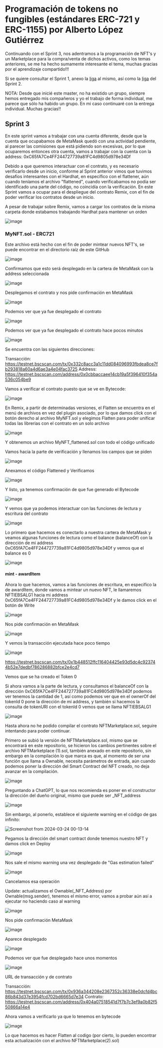 # Programación de tokens no fungibles (estándares ERC-721 y ERC-1155) por Alberto López Gutiérrez

Continuando con el Sprint 3, nos adentramos a la programación de NFT's y un Marketplace para la compra/venta de dichos activos, como los temas anteriores, se me ha hecho sumamente interesante el tema, muchas gracias por el aprendizaje compartido!!!

Si se quiere consultar el Sprint 1, anexo la [liga](https://github.com/alopez2003/solidity1) al mismo, así como la [liga](https://github.com/alopez2003/exchytoken/tree/main) del Sprint 2.

NOTA: Desde que inicié este master, no ha existido un grupo, siempre hemos entregado mis compañeros y yo el trabajo de forma individual, me parece que sólo ha habido un grupo. En mi caso continuaré con la entrega individual. Muchas gracias!!

## Sprint 3

En este sprint vamos a trabajar con una cuenta diferente, desde que la cuenta que ocupabamos de MetaMask quedó con una actividad pendiente, al parecer las comisiones que está pidiendo son excesivas, por lo que ocuparemos entonces otra cuenta, vamos a trabajar con la cuenta con la address: 0xC65fA7Ce4FF244727739a81FC4d9805d978e34Df

Debido a que queremos interactuar con el contrato, y es necesario verificarlo desde un inicio, conforme al Sprint anterior vimos que tuvimos desafios interesantes con el Hardhat, en específico con el flattener, aún cuando teníamos el archivo "flattened", cuando verificabamos no podía ser identificado una parte del código, no coincidía con la verificación. En este Sprint vamos a ocupar para el despliegue del contrato Remix, con el fin de poder verificar los contratos desde un inicio.

A pesar de trabajar sobre Remix, vamos a cargar los contratos de la misma carpeta donde estabamos trabajando Hardhat para mantener un orden 

![image](https://github.com/alopez2003/NFTMarket/assets/67942268/7582159e-c15b-43f8-be03-b4633161faa3)


### MyNFT.sol - ERC721

Este archivo está hecho con el fin de poder mintear nuevos NFT's, se puede encontrar en el directorio raíz de este GitHub

![image](https://github.com/alopez2003/NFTMarket/assets/67942268/b53aa4cc-3b3a-4117-8141-781a76984042)

Confirmamos que esto será desplegado en la cartera de MetaMask con la address seleccionada

![image](https://github.com/alopez2003/NFTMarket/assets/67942268/72d98597-ce44-408f-b502-6beabe805461)

Desplegamos el contrato y nos pide confirmación en MetaMask

![image](https://github.com/alopez2003/NFTMarket/assets/67942268/189fe0db-25e0-44d4-bf6a-d61ef13e6dea)

Podemos ver que ya fue desplegado el contrato

![image](https://github.com/alopez2003/NFTMarket/assets/67942268/454e27a5-1c91-422b-8477-fe189b4c16d7)

Podemos ver que ya fue desplegado el contrato hace pocos  minutos

![image](https://github.com/alopez2003/NFTMarket/assets/67942268/3f7f5c2b-03a6-4e92-be19-8a4252aeb178)

Se encuentra con las siguientes direcciones:

Transacción: https://testnet.bscscan.com/tx/0x332c8acc3a1c11dd084096993fbdea8ce7fb293818a60a4d6ae3a4e04fac3725
Address: https://testnet.bscscan.com/address/0x0cbbaccaee14cb19a5f396410f354a536c054be9

Vamos a verificar el contrato puesto que se ve en Bytecode:

![image](https://github.com/alopez2003/NFTMarket/assets/67942268/eac1f9cb-849b-4fe6-9705-fe726068ed84)

En Remix, a partir de determinadas versiones, el Flatten se encuentra en el menú de archivos en vez del plugin asociado, por lo que damos click con el botón derecho al archivo MyNFT.sol y elegimos Flatten para poder unificar todas las librerias con el contrato en un solo archivo

![image](https://github.com/alopez2003/NFTMarket/assets/67942268/ff29dccc-2d5a-4fd8-8c4c-ea4c74baf5c6)

Y obtenemos un archivo MyNFT_flattened.sol con todo el código unificado

Vamos hacia la parte de verificación y llenamos los campos que se piden

![image](https://github.com/alopez2003/NFTMarket/assets/67942268/8df354eb-9242-4210-ac11-88ebc21cb1fa)

Anexamos el código Flattened y Verificamos

![image](https://github.com/alopez2003/NFTMarket/assets/67942268/6086d53b-ad02-4961-8af5-d5aa7ca06e4b)

Y listo, ya tenemos confirmación de que fue generado el Bytecode

![image](https://github.com/alopez2003/NFTMarket/assets/67942268/0f1ebf95-5645-4f55-96ca-aacea58feee8)

Y vemos que ya podemos interactuar con las funciones de lectura y escritura del contrato

![image](https://github.com/alopez2003/NFTMarket/assets/67942268/9c8b1f01-6c47-44b6-aa52-20cd1a5dae9d)

Lo primero que hacemos es conectarlo a nuestra cartera de MetaMask y veamos algunas funciones de lectura como el balance (balanceOf) con la dirección de mi address 0xC65fA7Ce4FF244727739a81FC4d9805d978e34Df y vemos que el balance es 0

![image](https://github.com/alopez2003/NFTMarket/assets/67942268/e65ccebd-d119-41ef-b3ab-3bf07fdfe196)

#### mint - awardItem

Ahora lo que hacemos, vamos a las funciones de escritura, en específico la de awardItem, donde vamos a mintear un nuevo NFT, le llamaremos NFTIEBSALG1 hacia mi address 0xC65fA7Ce4FF244727739a81FC4d9805d978e34Df y le damos click en el botón de Write

![image](https://github.com/alopez2003/NFTMarket/assets/67942268/8186d73c-ca09-4cee-bfa3-9106849896f0)

Nos pide confirmación en MetaMask

![image](https://github.com/alopez2003/NFTMarket/assets/67942268/e2be1c8e-9a5b-4372-925a-a18a4cfd429f)

Y vemos la transacción ejecutada hace poco tiempo

![image](https://github.com/alopez2003/NFTMarket/assets/67942268/9952e5d8-e585-429f-acd8-de7a7b9f7cb7)

https://testnet.bscscan.com/tx/0x1b448512ffc116404425e93d5dc4c923744b52e7dedbf786286882bfce2e4cd7

Vemos que se ha creado el Token 0

Si ahora vamos a la parte de lectura, y consultamos el balanceOf con la dirección 0xC65fA7Ce4FF244727739a81FC4d9805d978e34Df podemos ver tenemos la cantidad de 1, así como podemos ver que en el ownerOf del tokenId 0 pone la dirección de mi address, y también si hacemos la consulta de tokenURI con el tokenId 0 vemos que se llama NFTIEBSALG1

![image](https://github.com/alopez2003/NFTMarket/assets/67942268/9836b00b-db2e-4812-981a-961dbaa4b224)


Hasta ahora no he podido compilar el contrato NFTMarketplace.sol, seguire intentando para poder continuar.

Primero se subió la versión de NFTMarketplace.sol, mismo que se encontrará en este repositorio, se hicieron los cambios pertinentes sobre el archivo NFTMarketplace (1).sol, también anexado en este repositorio, sin embargo en la compilación lo que marca es que, al momento de ser una función que llama a Ownable, necesita parámetros de entrada, aún cuando podemos poner la dirección del Smart Contract del NFT creado, no deja avanzar en la compilación.

![image](https://github.com/alopez2003/NFTMarket/assets/67942268/fcbc991b-d4cb-4bf4-b2e3-7f2aa4a6cd68)

Preguntando a ChatGPT, lo que nos recomienda es poner en el constructor la dirección del dueño original, mismo que puede ser _NFT_address

![image](https://github.com/alopez2003/NFTMarket/assets/67942268/63086564-19d2-49b2-9a68-11b59e26e81e)

Sin embargo, al ponerlo, establece el siguiente warning en el código de gas infinito:

![Screenshot from 2024-03-24 00-13-14](https://github.com/alopez2003/NFTMarket/assets/67942268/19f767a1-310e-4cd7-a8dd-e024a89db3ce)

Pegamos la dirección del smart contract donde tenemos nuestro NFT y damos click en Deploy

![image](https://github.com/alopez2003/NFTMarket/assets/67942268/e036227c-5e83-4f76-ae00-80395a25d60a)

Nos sale el mismo warning una vez desplegado de "Gas estimation failed"

![image](https://github.com/alopez2003/NFTMarket/assets/67942268/6749bdbe-372e-4eea-8fc3-876709cdabde)

Cancelamos esa operación

Update: actualizamos el Ownable(_NFT_Address) por Ownable(msg.sender), tenemos el mismo error, vamos a probar aún así a ejecutar no haciendo caso al warning

![image](https://github.com/alopez2003/NFTMarket/assets/67942268/b3d77ff9-417a-420d-b917-f8d7aa06f781)

Nos pide confirmación MetaMask

![image](https://github.com/alopez2003/NFTMarket/assets/67942268/48de9daf-0dfd-4f10-861c-9b0fb59ea42a)

Aparece desplegado

![image](https://github.com/alopez2003/NFTMarket/assets/67942268/da104ca0-aba3-4dc5-bd12-222da43d146d)

Podemos ver que fue desplegado hace unos momentos

![image](https://github.com/alopez2003/NFTMarket/assets/67942268/ccde40e7-4248-4b49-9594-2fb2dd37fd66)

URL de transacción y de contrato

Transacción: https://testnet.bscscan.com/tx/0x936a344208e2367352c36338e0dcfd4bc86b843d37e3954fcd702bd6665d7e34
Contrato: https://testnet.bscscan.com/address/0x404a07518541d7f7b7c3ef9a0b82f550866a14e4

Ahora vamos a verificarlo ya que lo tenemos en bytecode

![image](https://github.com/alopez2003/NFTMarket/assets/67942268/53867adb-3c84-4d8d-9ba3-954aac7aedc1)

Lo que hacemos es hacer Flatten al codigo (por cierto, lo pueden encontrar esta actualización con el archivo NFTMarketplace(2).sol)












